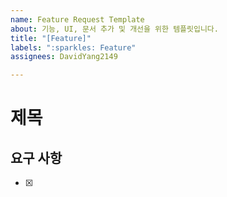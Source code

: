 ```yaml
---
name: Feature Request Template
about: 기능, UI, 문서 추가 및 개선을 위한 템플릿입니다.
title: "[Feature]"
labels: ":sparkles: Feature"
assignees: DavidYang2149

---
```


# 제목
## 요구 사항
- [x] 
